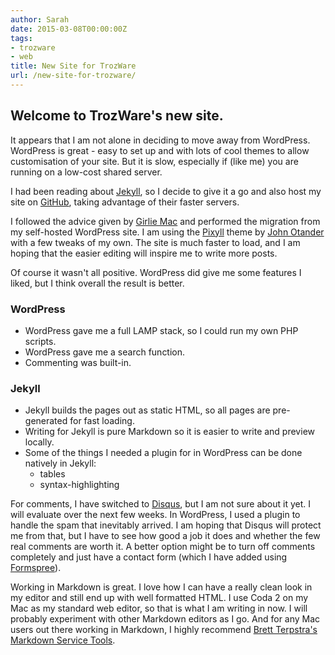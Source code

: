 ```yaml
---
author: Sarah
date: 2015-03-08T00:00:00Z
tags:
- trozware
- web
title: New Site for TrozWare
url: /new-site-for-trozware/
---
```


## Welcome to TrozWare's new site.

It appears that I am not alone in deciding to move away from WordPress. WordPress is great - easy to set up and with lots of cool themes to allow customisation of your site. But it is slow, especially if (like me) you are running on a low-cost shared server.

I had been reading about [Jekyll][5], so I decide to give it a go and also host my site on [GitHub][6], taking advantage of their faster servers.

I followed the advice given by [Girlie Mac][1] and performed the migration from my self-hosted WordPress site. I am using the [Pixyll][2] theme by [John Otander][3] with a few tweaks of my own.
The site is much faster to load, and I am hoping that the easier editing will inspire me to write more posts.

Of course it wasn't all positive. WordPress did give me some features I liked, but I think overall the result is better.

### WordPress

- WordPress gave me a full LAMP stack, so I could run my own PHP scripts.
- WordPress gave me a search function.
- Commenting was built-in.

### Jekyll

- Jekyll builds the pages out as static HTML, so all pages are pre-generated for fast loading.
- Writing for Jekyll is pure Markdown so it is easier to write and preview locally.
- Some of the things I needed a plugin for in WordPress can be done natively in Jekyll:
	- tables
	- syntax-highlighting
	
For comments, I have switched to [Disqus][8], but I am not sure about it yet. I will evaluate over the next few weeks. In WordPress, I used a plugin to handle the spam that inevitably arrived. I am hoping that Disqus will protect me from that, but I have to see how good a job it does and whether the few real comments are worth it.
A better option might be to turn off comments completely and just have a contact form (which I have added using [Formspree][4]).
	
Working in Markdown is great. I love how I can have a really clean look in my editor and still end up with well formatted HTML. I use Coda 2 on my Mac as my standard web editor, so that is what I am writing in now. I will probably experiment with other Markdown editors as I go. And for any Mac users out there working in Markdown, I highly recommend [Brett Terpstra's Markdown Service Tools][7].


[1]: http://www.girliemac.com/blog/2013/12/27/wordpress-to-jekyll/
[2]: http://pixyll.com
[3]: http://johnotander.com
[4]: http://formspree.io
[5]: http://jekyllrb.com
[6]: https://pages.github.com
[7]: http://brettterpstra.com/projects/markdown-service-tools/
[8]: https://disqus.com